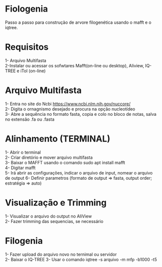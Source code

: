 # Fiologenia
Passo a passo para construção de arvore filogenética usando o mafft e o iqtree.

# Requisitos
1- Arquivo Multifasta  
2-Instalar ou acessar os sofwtares Mafft(on-line ou desktop), Aliview, IQ-TREE e iTol (on-line)  


# Arquivo Multifasta
1- Entra no site do Ncbi https://www.ncbi.nlm.nih.gov/nuccore/  
2- Digita o ornagnismo desejado e procura na opção nucleotídeo  
3- Abre a sequência no  formato fasta, copia e colo no bloco de notas, salva no extensão .fa ou .fasta  

# Alinhamento (TERMINAL)
1- Abrir o  terminal  
2- Criar diretório e mover arquivo multifasta  
3- Baixar o MAFFT usando o comando sudo apt install mafft  
4- Digitar mafft  
5- Irá abrir as configurações, indicar o arquivo de input, nomear o arquivo de output 
6- Definir parametros (formato de output => fasta, output order; estratégia => auto)

# Visualização e Trimming 
1- Visualizar o arquivo do output no AliView  
2- Fazer trimming das sequencias, se necessário  

# Filogenia 
1- Fazer upload do arquivo novo no ternimal ou servidor  
2- Baixar o IQ-TREE 
3- Usar o comando iqtree -s arquivo -m mfp -b1000 -t5 
